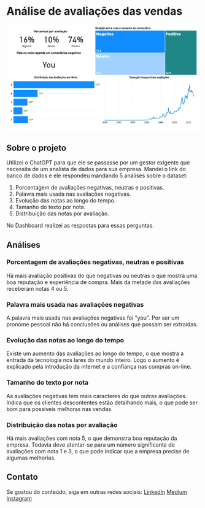 # Análise de avaliações das vendas

![Dashboard](https://github.com/leonamcassemir0/projeto-amazon/blob/main/dashboard%20projeto%20vendas.jpg)

## Sobre o projeto

Utilizei o ChatGPT para que ele se passasse por um gestor exigente que necessita de um analista de dados para sua empresa. Mandei o link do banco de dados e ele respondeu mandando 5 análises sobre o dataset:

1. Porcentagem de avaliações negativas, neutras e positivas.
2. Palavra mais usada nas avaliações negativas.
3. Evolução das notas ao longo do tempo.
4. Tamanho do texto por nota.
5. Distribuição das notas por avaliação.

No Dashboard realizei as respostas para essas perguntas.

## Análises

### Porcentagem de avaliações negativas, neutras e positivas

Há mais avaliação positivas do que negativas ou neutras o que mostra uma boa reputação e experiência de compra.
Mais da metade das avaliações receberam notas 4 ou 5.

### Palavra mais usada nas avaliações negativas

A palavra mais usada nas avaliações negativas foi "you". 
Por ser um pronome pessoal não há conclusões ou análises que possam ser extraídas.

### Evolução das notas ao longo do tempo

Existe um aumento das avaliações ao longo do tempo, o que mostra a entrada da tecnologia nos lares do mundo inteiro.
Logo o aumento é explicado pela introdução da internet e a confiança nas compras on-line.

### Tamanho do texto por nota

As avaliações negativas tem mais caracteres do que outras avaliações.
Indica que os clientes descontentes estão detalhando mais, o que pode ser bom para possíveis melhoras nas vendas.

### Distribuição das notas por avaliação

Há mais avaliações com nota 5, o que demonstra boa reputação da empresa.
Todavia deve atentar-se para um número significante de avaliações com nota 1 e 3, o que pode indicar que a empresa precise de algumas melhorias.

## Contato

Se gostou do conteúdo, siga em outras redes sociais:
[Linkedln](www.linkedin.com/in/leonam-cassemiro-2564ba300)
[Medium](https://medium.com/@leonamuirley01)
[Instagram](www.instagram.com/leonam.cassemiro)
